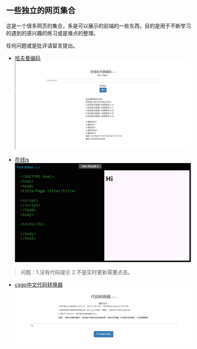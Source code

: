 ## 一些独立的网页集合

这是一个很多网页的集合，多是可以展示的前端的一些东西，目的是用于不断学习的遇到的感兴趣的练习或是难点的整理。

任何问题或是批评请留言提出。

* [哈夫曼编码](https://baohangxing.github.io/hezudao/haffman.html)
![](image/hafuman_show.png)

* [在线js](https://baohangxing.github.io/hezudao/Tryit_Editor_v1.0.html)
![](image/tryiteditor.png)
>问题：1.没有代码提示 2.不是实时更新需要点击。

* [csgo中文代码转换器](https://baohangxing.github.io/hezudao/代码转换器.html)
![](image/csgocodechange.png)

